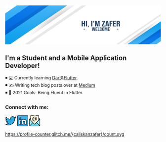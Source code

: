 ![banner](banner.png)

## I'm a Student and a Mobile Application Developer!

◾ 💻 Currently learning [Dart](https://dart.dev/)&[Flutter](https://flutter.dev/).
<br>
◾ ✍️ Writing tech blog posts over at [Medium](https://caliskanzafer.medium.com)
<br>
◾ 🥅 2021 Goals: Being Fluent in Flutter.
<br>

### Connect with me:
<a href="https://twitter.com/zfrclskn_"><img width="35px" src="twitterC.svg" ></a>
<a href="https://www.linkedin.com/in/caliskanzafer/"><img width="35px" src="linkedin.svg" ></a>
<a href="mailto:caliskan.zafer@outlook.com"><img width="35px" src="email.svg" ></a>

https://profile-counter.glitch.me/{caliskanzafer}/count.svg
